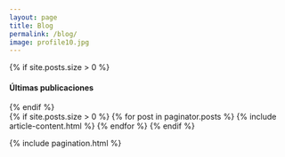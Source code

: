```yaml
---
layout: page
title: Blog
permalink: /blog/
image: profile10.jpg
---
```



<div class="container">
	<div class="row">
		<div class="col col-12">
			{% if site.posts.size > 0 %}
				<h4 class="lates-title"> Últimas publicaciones </h4>
			{% endif %}
		</div>
	</div>
</div>

<div class="container">
	<div class="row">
	{% if site.posts.size > 0 %}
		{% for post in paginator.posts %}
			{% include article-content.html %}
		{% endfor %}
	{% endif %}
	</div>
</div>

{% include pagination.html %}